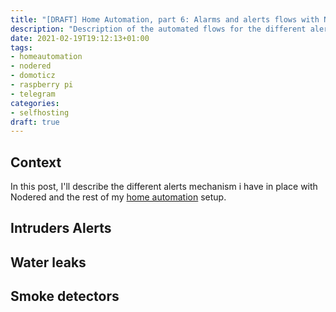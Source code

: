 ```yaml
---
title: "[DRAFT] Home Automation, part 6: Alarms and alerts flows with Nodered"
description: "Description of the automated flows for the different alerts"
date: 2021-02-19T19:12:13+01:00
tags:
- homeautomation
- nodered
- domoticz
- raspberry pi
- telegram
categories:
- selfhosting
draft: true
---
```


## Context

In this post, I'll describe the different alerts mechanism i have in place with Nodered and the rest of my [home automation]() setup.

## Intruders Alerts

## Water leaks

## Smoke detectors

